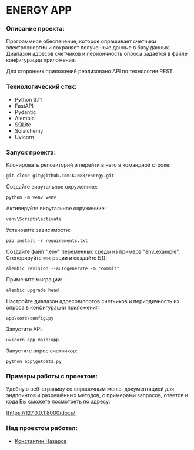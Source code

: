 # ENERGY APP

### Описание проекта:

Программное обеспечение, которое опрашивает счетчики электроэнергии
и сохраняет полученные данные в базу данных. 
Диапазон адресов счетчиков и периоичность опроса задается в файле конфигурации приложения.

Для сторонних приложений реализовано API по технологии REST.

### Технологический стек:

- Python 3.11 
- FastAPI
- Pydantic
- Alembic
- SQLite
- Sqlalchemy
- Uvicorn

### Запуск проекта:

Клонировать репозиторий и перейти в него в командной строке:
```
git clone git@github.com:K1N88/energy.git
```
Создайте вирутальное окружениие:
```
python -m venv venv
```
Активируйте вирутальное окружениие:
```
venv\Scripts\activate
```
Установите зависимости:
```
pip install -r requirements.txt
```
Создайте файл ".env" переменных среды из примера "env_example".
Сгенерируйте миграции и создайте БД:
```
alembic revision --autogenerate -m "commit"
```
Примените миграции:
```
alembic upgrade head
```
Настройте диапазон адресов/портов счетчиков и периодичность их опроса в конфигурации приложения
```
app\core\config.py
```
Запустите API:
```
uvicorn app.main:app
```
Запустите опрос счетчиков:
```
python app\getdata.py
```

### Примеры работы с проектом:

Удобную веб-страницу со справочным меню, документацией для эндпоинтов и 
разрешённых методов, с примерами запросов, ответов и кода Вы сможете посмотреть 
по адресу:

[https://127.0.0.1:8000/docs/]

### Над проектом работал:

- [Константин Назаров](https://github.com/K1N88)
